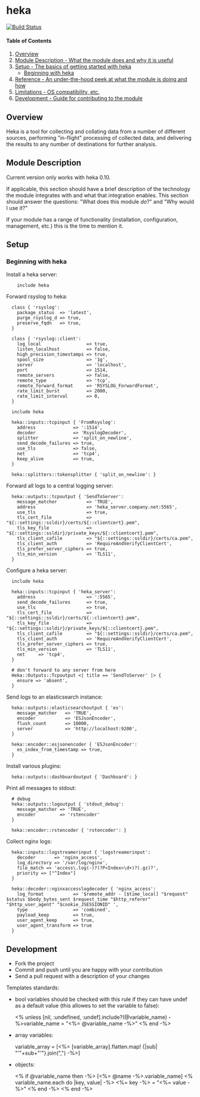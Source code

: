 # heka
[![Build Status](https://travis-ci.org/cristifalcas/puppet-heka.png?branch=master)](https://travis-ci.org/cristifalcas/puppet-heka)

#### Table of Contents

1. [Overview](#overview)
2. [Module Description - What the module does and why it is useful](#module-description)
3. [Setup - The basics of getting started with heka](#setup)
    * [Beginning with heka](#beginning-with-heka)
5. [Reference - An under-the-hood peek at what the module is doing and how](#reference)
5. [Limitations - OS compatibility, etc.](#limitations)
6. [Development - Guide for contributing to the module](#development)

## Overview

Heka is a tool for collecting and collating data from a number of different sources, performing "in-flight"
processing of collected data, and delivering the results to any number of destinations for further analysis.

## Module Description

Current version only works with heka 0.10.

If applicable, this section should have a brief description of the technology
the module integrates with and what that integration enables. This section
should answer the questions: "What does this module *do*?" and "Why would I use
it?"

If your module has a range of functionality (installation, configuration,
management, etc.) this is the time to mention it.

## Setup

### Beginning with heka

Install a heka server:
	
	    include heka
	
Forward rsyslog to heka:
	
	  class { 'rsyslog':
	    package_status  => 'latest',
	    purge_rsyslog_d => true,
	    preserve_fqdn   => true,
	  }
	
	  class { 'rsyslog::client':
	    log_local                 => true,
	    listen_localhost          => false,
	    high_precision_timestamps => true,
	    spool_size                => '1g',
	    server                    => 'localhost',
	    port                      => 1514,
	    remote_servers            => false,
	    remote_type               => 'tcp',
	    remote_forward_format     => 'RSYSLOG_ForwardFormat',
	    rate_limit_burst          => 2000,
	    rate_limit_interval       => 0,
	  }
	  
	  include heka
	  
	  heka::inputs::tcpinput { 'FromRsyslog':
	    address              => ':1514',
	    decoder              => 'RsyslogDecoder',
	    splitter             => 'split_on_newline',
	    send_decode_failures => true,
	    use_tls              => false,
	    net                  => 'tcp4',
	    keep_alive           => true,
	  }
	
	  heka::splitters::tokensplitter { 'split_on_newline': }
	
	
Forward all logs to a central logging server:
	
	  heka::outputs::tcpoutput { 'SendToServer':
	    message_matcher           => 'TRUE',
	    address                   => 'heka_server.company.net:5565',
	    use_tls                   => true,
	    tls_cert_file             => "${::settings::ssldir}/certs/${::clientcert}.pem",
	    tls_key_file              => "${::settings::ssldir}/private_keys/${::clientcert}.pem",
	    tls_client_cafile         => "${::settings::ssldir}/certs/ca.pem",
	    tls_client_auth           => 'RequireAndVerifyClientCert',
	    tls_prefer_server_ciphers => true,
	    tls_min_version           => 'TLS11',
	  }
	
	
Configure a heka server:
	
	  include heka
	
	  heka::inputs::tcpinput { 'heka_server':
	    address                   => ':5565',
	    send_decode_failures      => true,
	    use_tls                   => true,
	    tls_cert_file             => "${::settings::ssldir}/certs/${::clientcert}.pem",
	    tls_key_file              => "${::settings::ssldir}/private_keys/${::clientcert}.pem",
	    tls_client_cafile         => "${::settings::ssldir}/certs/ca.pem",
	    tls_client_auth           => 'RequireAndVerifyClientCert',
	    tls_prefer_server_ciphers => true,
	    tls_min_version           => 'TLS11',
	    net     => 'tcp4',
	  }
	
	  # don't forward to any server from here
	  Heka::Outputs::Tcpoutput <| title == 'SendToServer' |> {
	    ensure => 'absent',
	  }
	
	
Send logs to an elasticsearch instance:
	
	  heka::outputs::elasticsearchoutput { 'es':
	    message_matcher   => 'TRUE',
	    encoder           => 'ESJsonEncoder',
	    flush_count       => 10000,
	    server            => 'http://localhost:9200',
	  }
	
	  heka::encoder::esjsonencoder { 'ESJsonEncoder':
	    es_index_from_timestamp => true,
	  }
	
	
Install various plugins:
	
	  heka::outputs::dashboardoutput { 'Dashboard': }
	
	
Print all messages to stdout:
	
	  # debug
	  heka::outputs::logoutput { 'stdout_debug':
	    message_matcher => 'TRUE',
	    encoder         => 'rstencoder'
	  }
	
	  heka::encoder::rstencoder { 'rstencoder': }
	
	
Collect nginx logs:
	
	  heka::inputs::logstreamerinput { 'logstreamerinput':
	    decoder       => 'nginx_access',
	    log_directory => '/var/log/nginx',
	    file_match => 'access\.log(-)?(?P<Index>\d+)?(.gz)?',
	    priority => ["^Index"]
	  }
	
	  heka::decoder::nginxaccesslogdecoder { 'nginx_access':
	    log_format           => '$remote_addr - [$time_local] "$request" $status $body_bytes_sent $request_time "$http_referer" "$http_user_agent" "$cookie_JSESSIONID" ',
	    type                 => 'combined',
	    payload_keep         => true,
	    user_agent_keep      => true,
	    user_agent_transform => true
	  }
	  

## Development

* Fork the project
* Commit and push until you are happy with your contribution
* Send a pull request with a description of your changes

Templates standards:

* bool variables should be checked with this rule if they can have undef as a default value (this allowes to set the variable to false):

    <% unless [nil, :undefined, :undef].include?(@variable_name) -%>variable_name = "<%= @variable_name -%>"
    <% end -%>

* array variables:

    variable_array = [<%= [variable_array].flatten.map! {|sub| "'"+sub+"'"}.join(",") -%>]

* objects:

    <% if @variable_name then -%>
    [<%= @name -%>.variable_name]
    <% variable_name.each do |key, value| -%>
    <%= key -%> = "<%= value -%>"
    <% end -%>
    <% end -%>
